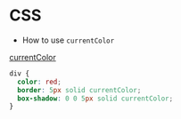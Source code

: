 # CSS

- How to use `currentColor`

[currentColor](https://developer.mozilla.org/en-US/docs/Web/CSS/color_value)

```css
div {
  color: red;
  border: 5px solid currentColor;
  box-shadow: 0 0 5px solid currentColor;
}
```
